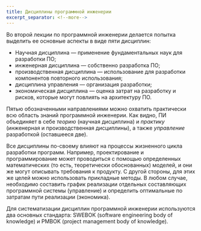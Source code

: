 ```yaml
---
title: Дисциплины программной инженерии
excerpt_separator: <!--more-->
---
```


Во второй лекции по программной инженерии делается попытка выделить ее основные аспекты в виде пяти дисциплин:

  * Научная дисциплина — применение фундаментальных наук для разработки ПО;
  * инженерная дисциплина — собственно разработка ПО;
  * производственная дисциплина — использование для разработки компонентов повторного использования;
  * дисциплина управления — организация разработки;
  * экономическая дисциплина — оценка затрат на разработку и рисков, которые могут повлиять на архитектуру ПО.

<!--more-->

Пятью обозначенными направлениями можно охватить практически всю область знаний программной инженерии. 
Как видно, ПИ объединяет в себе *теорию* (научная дисциплина) и *практику* (инженерная и производственная дисциплины), 
а также *управление* разработкой (оставшееся две).

Все дисциплины по-своему влияют на процессы жизненного цикла разработки программ. Например, 
проектирование и программирование может проводиться с помощью определенных математических 
(то есть, теоретически обоснованных) моделей, и они же могут описывать требования к продукту. 
С другой стороны, для этих же целей можно использовать прикладные методы. В любом случае, 
необходимо составить график реализации отдельных составляющих программной системы (управление) 
и определить оптимальные по затратам пути реализации (экономика).

Для систематизации дисциплин программной инженерии используются два основных стандарта: 
SWEBOK (software engineering body of knowledge) и PMBOK (project management body of knowledge).

